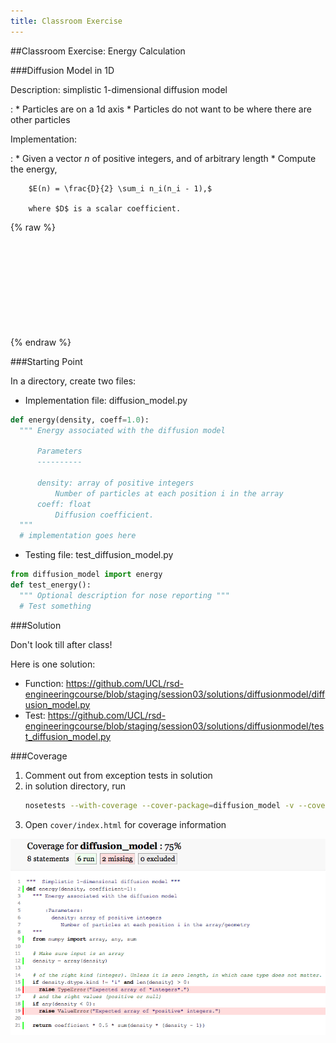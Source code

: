 ```yaml
---
title: Classroom Exercise
---
```


##Classroom Exercise: Energy Calculation

###Diffusion Model in 1D

<div align="left">

Description: simplistic 1-dimensional diffusion model

:   * Particles are on a 1d axis
    * Particles do not want to be where there are other particles

Implementation:

:   * Given a vector $n$ of positive integers, and of arbitrary length
    * Compute the energy,

        $E(n) = \frac{D}{2} \sum_i n_i(n_i - 1),$

        where $D$ is a scalar coefficient.

</div>

{% raw %}
<svg id="model" width="500" height="150" class="boundary"></svg>
<script src="http://d3js.org/d3.v3.min.js" charset="utf-8"></script>
<script src="http://lab.hakim.se/reveal-js//lib/js/head.min.js" ></script>
<script src="http://lab.hakim.se/reveal-js//js/reveal.min.js" ></script>
<style>
.axis path, .axis line {
  fill: none;
  stroke: white;
  shape-rendering: crispEdges;
}
.axis text {
  fill: white
}
</style>
<script>
  function externalDimensions(id) {
    var svgElement = document.getElementById("model");
    var externalWidth = parseInt(svgElement.getAttribute("width"));
    var externalHeight = parseInt(svgElement.getAttribute("height"));
    return {width: externalWidth, height:externalHeight}
  }
  function model() {
    var margin = {top: 20, right: 10, bottom: 35, left: 10};
    var width=100, height=100
    var externalDims = externalDimensions("model");
    externalDims.height -= margin.top + margin.bottom
    externalDims.width -= margin.left + margin.right
    var svg = d3.select("#model").append("g")
                .attr("transform", "translate(" + margin.left + ", " + margin.top + ")");
    var numbers = Array.apply(null, Array(10)).map(function (_, i) {return i;});

    var yscale = d3.scale.linear().domain([0, height]).range([0, externalDims.height]);
    var xscale = d3.scale.ordinal().domain(numbers).rangePoints([0, externalDims.width])
    var xAxis = d3.svg.axis().orient("bottom").scale(xscale);

    // svg.append("rect").attr("x", -margin.left).attr("y", -margin.top)
    //         .attr("height", externalDims.height + margin.bottom + margin.top)
    //         .attr("width", externalDims.width + margin.right + margin.right)
    //         .style("fill", "rgb(100, 100, 100)")

    var margingroup = svg.append("g") .attr("transform", "translate(0, " + externalDims.height + ")");
    var axisgroup = margingroup.append("g").attr("class", "x axis").call(xAxis);

    var nbrects = [0, 0, 3, 5, 8, 4, 2, 1]
    var rectangles = []
    for(var j = 0; j < nbrects.length; ++j) {
      for(var i = 0; i < nbrects[j]; ++i) rectangles.push([j, i])
    }

    function xPos(i) { return xscale(i) - 10; }
    function yPos(i) { return -yscale(i * 14 + 15); }
    var rectgroup = margingroup.append("g")
    rectgroup.selectAll("rect").data(rectangles, function(d, i) {return i;}).enter()
            .append("rect")
            .attr("x", function(d) { return xPos(d[0]); })
            .attr("y", function(d) { return yPos(d[1]); })
            .attr("id", function(d, i) { return "rect" + i; })
            .attr("width", 20).attr("height", yscale(12)).style("fill", "blue").style("stroke-width", "1px");
    return {x: xPos, y: yPos, group: rectgroup}
  }
  particle_position = model();
  particle_movements = [
    [7, 2, 1],
    [14, 5, 3],
    [1, 1, 0],
    [19, 6, 3],
    [7, 3, 4],
    [2, 0, 0],
    [7, 2, 2],
    [15, 6, 2],
    [15, 5, 4],
    [2, 1, 0]
  ];
  function update_particles() {
     if(particle_movements.length == 0) { clearInterval(); return; }
     newPosition = particle_movements.pop();
     particle_position.group.select("#rect" + newPosition[0])
       .transition()
       .duration(750)
       .attr("x", particle_position.x(newPosition[1]))
       .attr("y", particle_position.y(newPosition[2]));
  }
  Reveal.addEventListener( 'slidechanged', function( event ) {
      if(event.currentSlide.getAttribute("id") != "diffusion") {
        clearInterval();
      } else { setInterval(update_particles, 1500); }
      // event.previousSlide, event.currentSlide, event.indexh, event.indexv
  } );
</script>
{% endraw %}

###Starting Point

<div align="left">
In a directory, create two files:

* Implementation file: diffusion_model.py

``` python
def energy(density, coeff=1.0):
  """ Energy associated with the diffusion model

      Parameters
      ----------

      density: array of positive integers
          Number of particles at each position i in the array
      coeff: float
          Diffusion coefficient.
  """
  # implementation goes here
```

* Testing file: test_diffusion_model.py

``` python
from diffusion_model import energy
def test_energy():
  """ Optional description for nose reporting """
  # Test something
```

</div>

###Solution

Don't look till after class!

Here is one solution:

* Function: https://github.com/UCL/rsd-engineeringcourse/blob/staging/session03/solutions/diffusionmodel/diffusion_model.py
* Test: https://github.com/UCL/rsd-engineeringcourse/blob/staging/session03/solutions/diffusionmodel/test_diffusion_model.py

###Coverage

1. Comment out from exception tests in solution
1. in solution directory, run
    ``` bash
    nosetests --with-coverage --cover-package=diffusion_model -v --cover-html
    ```
1. Open ``cover/index.html`` for coverage information


![](session03/figures/coverage.png)

